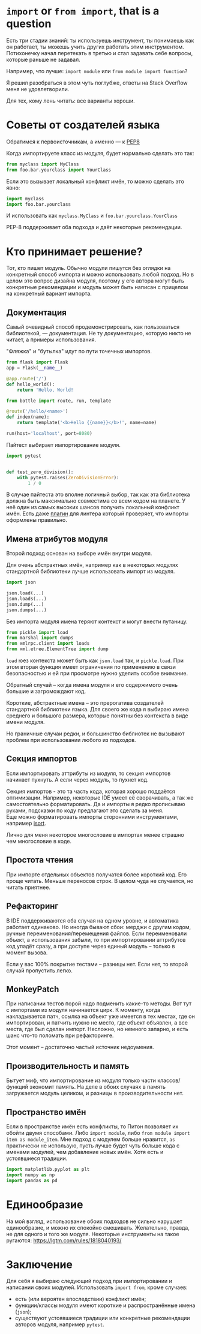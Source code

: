 # `import` or `from import`, that is a question

Есть три стадии знаний: ты используешь инструмент, 
ты понимаешь как он работает, ты можешь учить других работать этим инструментом.
Потихонечку начал перетекать в третью и стал задавать себе вопросы, которые раньше не задавал.

Например, что лучше: `import module` или `from module import function`?

Я решил разобраться в этом чуть поглубже, ответы на Stack Overflow меня не удовлетворили.

Для тех, кому лень читать: все варианты хороши.

# Советы от создателей языка 
Обратимся к первоисточникам, а именно — к [PEP8](https://www.python.org/dev/peps/pep-0008/#imports)

Когда импортируете класс из модуля, будет нормально сделать это так:
```python
from myclass import MyClass
from foo.bar.yourclass import YourClass
```

Если это вызывает локальный конфликт имён, то можно сделать это явно:
```python
import myclass
import foo.bar.yourclass
```
И использовать как `myclass.MyClass` и `foo.bar.yourclass.YourClass`

PEP-8 поддерживает оба подхода и даёт некоторые рекомендации.

# Кто принимает решение?

Тот, кто пишет модуль. Обычно модули пишутся без оглядки на конкретный способ импорта и можно использовать любой подход.
Но в целом это вопрос дизайна модуля, поэтому у его автора могут быть конкретные рекомендации 
и модуль может быть написан с прицелом на конкретный вариант импорта.


## Документация

Самый очевидный способ продемонстрировать, как пользоваться библиотекой, — документация.
Не ту документацию, которую никто не читает, а примеры использования. 

"Фляжка" и "бутылка" идут по пути точечных импортов.
```python
from flask import Flask
app = Flask(__name__)

@app.route('/')
def hello_world():
    return 'Hello, World!
```

```python
from bottle import route, run, template

@route('/hello/<name>')
def index(name):
    return template('<b>Hello {{name}}</b>!', name=name)

run(host='localhost', port=8080)
```

Пайтест выбирает импортирование модуля.
```python
import pytest


def test_zero_division():
    with pytest.raises(ZeroDivisionError):
        1 / 0
```
В случае пайтеста это вполне логичный выбор, так как эта библиотека должна быть максимально совместима со всем кодом на планете.
У неё один из самых высоких шансов получить локальный конфликт имён.
Есть даже [плагин](https://github.com/m-burst/flake8-pytest-style/blob/v1.3.0/docs/rules/PT013.md)
для линтера который проверяет, что импорты оформлены правильно.

## Имена атрибутов модуля

Второй подход основан на выборе имён внутри модуля.

Для очень абстрактных имён, например как в некоторых модулях стандартной библиотеки лучше использовать импорт из модуля.
```python
import json

json.load(...)
json.loads(...)
json.dump(...)
json.dumps(...)
```

Без импорта модуля имена теряют контекст и могут внести путаницу.
```python
from pickle import load
from marshal import dumps
from xmlrpc.client import loads
from xml.etree.ElementTree import dump
```

`load` юез контекста может быть как `json.load` так,  и `pickle.load`. 
При этом вторая функция имеет ограничения по применению в связи безопасностью и ей при просмотре нужно уделить особое внимание.

Обратный случай – когда имена модуля и его содержимого очень большие и загромождают код.

Короткие, абстрактные имена – это прерогатива создателей стандартной библиотеки языка.
Для своего же кода я выбираю имена среднего и большого размера, которые понятны без контекста в виде имени модуля.

Но граничные случаи редки, и большинство библиотек не вызывают проблем при использовании любого из подходов.

## Секция импортов
Если импортировать аттрибуты из модуля, то секция импортов начинает пухнуть.
А если через модуль, то пухнет код. 

Секция импортов - это та часть кода, которая хорошо поддаётся оптимизации. 
Например, некоторые IDE умеет её сворачивать, а так же самостоятельно форматировать. 
Да и импорты я редко прописываю руками, подсказки по коду предлагают это сделать за меня.  
Еще можно форматировать импорты сторонними инструментами, например [isort](https://pypi.org/project/isort/). 

Лично для меня некоторое многословие в импортах менее страшно чем многословие в коде.

## Простота чтения 
При импорте отдельных объектов получатся более короткий код. Его проще читать. Меньше переносов строк.
В целом чуда не случается, но читать приятнее.

## Рефакторинг
В IDE поддерживаются оба случая на одном уровне, и автоматика работает одинаково. 
Но иногда бывают сбои: мерджи с другим кодом, ручные переименования/перемещения файлов.
Если переименовали объект, а использования забыли, то при импортировании аттрибутов код упадёт сразу,
а при доступе через единый модуль – только в момент вызова.

Если у вас 100% покрытие тестами – разницы нет. Если нет, то второй случай пропустить легко.

## MonkeyPatch 
При написании тестов порой надо подменить какие-то методы. 
Вот тут с импортами из модуля начинается цирк. 
К моменту, когда накладывается патч, ссылка на объект уже имеется в тех местах, где он импортирован,
и патчить нужно не место, где объект объявлен, а все места, где был сделан импорт.
Несложно, но немного запарно, и есть шанс что-то поломать при рефакторинге.

Этот момент – достаточно частый источник недоумения. 

## Производительность и память
Бытует миф, что импортирование из модуля только части классов/функций экономит память.
На деле в обоих случаях в память загружается модуль целиком, и разницы в производительности нет.

## Пространство имён
Если в пространстве имён есть конфликты, то Питон позволяет их обойти двумя способами.
Либо `import module`, либо `from module import item as module_item`. 
Мне подход с модулем больше нравится, `as` практически не использую, 
пусть лучше будет чуть больше кода с именами модулей, чем добавление новых имён. Хотя есть и устоявшиеся традиции.
```python
import matplotlib.pyplot as plt
import numpy as np
import pandas as pd
```

# Единообразие
На мой взгляд, использование обоих подходов не сильно нарушает единообразие, и можно их спокойно смешивать.
Желательно, правда, не для одного и того же модуля. Некоторые инструменты на такое ругаются: https://lgtm.com/rules/1818040193/

# Заключение
Для себя я выбираю следующий подход при импортировании и написании своих модулей. 
Использовать `import from`, кроме случаев:
 - есть (или вероятен впоследствии) конфликт имён;
 - функции/классы модуля имеют короткие и распространённые имена (`json`);
 - существуют устоявшиеся традиции или конкретные рекомендации авторов модуля, например `pytest`.

